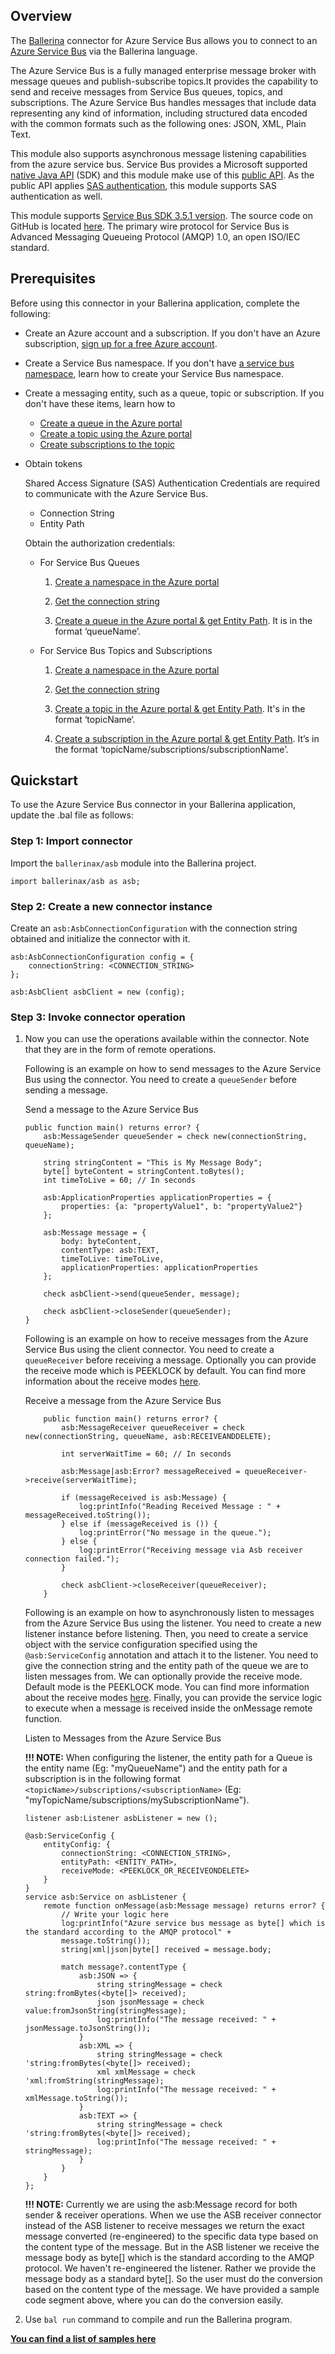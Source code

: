 ## Overview

The [Ballerina](https://ballerina.io/) connector for Azure Service Bus allows you to connect to an [Azure Service Bus](https://docs.microsoft.com/en-us/azure/service-bus-messaging/) via the Ballerina language. 

The Azure Service Bus is a fully managed enterprise message broker with message queues and publish-subscribe topics.It provides the capability to send and receive messages from Service Bus queues, topics, and subscriptions. The Azure Service Bus handles messages that include data representing any kind of information, including structured data encoded with the common formats such as the following ones: JSON, XML, Plain Text.

This module also supports asynchronous message listening capabilities from the azure service bus. Service Bus provides a Microsoft supported [native Java API](https://docs.microsoft.com/en-us/java/api/overview/azure/servicebus?view=azure-java-stable) (SDK) and this module make use of this [public API](https://docs.microsoft.com/en-us/java/api/overview/azure/servicebus/client?view=azure-java-stable&preserve-view=true). As the public API applies [SAS authentication](https://docs.microsoft.com/en-us/azure/service-bus-messaging/service-bus-sas), this module supports SAS authentication as well.

This module supports [Service Bus SDK 3.5.1 version](https://docs.microsoft.com/en-us/java/api/overview/azure/servicebus/client?view=azure-java-stable&preserve-view=true). The source code on GitHub is located [here](https://github.com/Azure/azure-sdk-for-java/tree/main/sdk/servicebus/microsoft-azure-servicebus). The primary wire protocol for Service Bus is Advanced Messaging Queueing Protocol (AMQP) 1.0, an open ISO/IEC standard.

## Prerequisites

Before using this connector in your Ballerina application, complete the following:

* Create an Azure account and a subscription.
  If you don't have an Azure subscription, [sign up for a free Azure account](https://azure.microsoft.com/free/).

* Create a Service Bus namespace.
  If you don't have [a service bus namespace](https://docs.microsoft.com/en-us/azure/service-bus-messaging/service-bus-create-namespace-portal),
  learn how to create your Service Bus namespace.

* Create a messaging entity, such as a queue, topic or subscription.
  If you don't have these items, learn how to
    * [Create a queue in the Azure portal](https://docs.microsoft.com/en-us/azure/service-bus-messaging/service-bus-quickstart-portal#create-a-queue-in-the-azure-portal)
    * [Create a topic using the Azure portal](https://docs.microsoft.com/en-us/azure/service-bus-messaging/service-bus-quickstart-topics-subscriptions-portal#create-a-topic-using-the-azure-portal)
    * [Create subscriptions to the topic](https://docs.microsoft.com/en-us/azure/service-bus-messaging/service-bus-quickstart-topics-subscriptions-portal#create-subscriptions-to-the-topic)

* Obtain tokens

    Shared Access Signature (SAS) Authentication Credentials are required to communicate with the Azure Service Bus.
    * Connection String
    * Entity Path

    Obtain the authorization credentials:
    * For Service Bus Queues

        1. [Create a namespace in the Azure portal](https://docs.microsoft.com/en-us/azure/service-bus-messaging/service-bus-quickstart-portal#create-a-namespace-in-the-azure-portal)

        2. [Get the connection string](https://docs.microsoft.com/en-us/azure/service-bus-messaging/service-bus-quickstart-portal#get-the-connection-string)

        3. [Create a queue in the Azure portal & get Entity Path](https://docs.microsoft.com/en-us/azure/service-bus-messaging/service-bus-quickstart-portal#create-a-queue-in-the-azure-portal). It is in the format ‘queueName’.

    * For Service Bus Topics and Subscriptions

        1. [Create a namespace in the Azure portal](https://docs.microsoft.com/en-us/azure/service-bus-messaging/service-bus-quickstart-portal#create-a-namespace-in-the-azure-portal)

        2. [Get the connection string](https://docs.microsoft.com/en-us/azure/service-bus-messaging/service-bus-quickstart-portal#get-the-connection-string)

        3. [Create a topic in the Azure portal & get Entity Path](https://docs.microsoft.com/en-us/azure/service-bus-messaging/service-bus-quickstart-topics-subscriptions-portal#create-a-topic-using-the-azure-portal). It's in the format ‘topicName‘.

        4. [Create a subscription in the Azure portal & get Entity Path](https://docs.microsoft.com/en-us/azure/service-bus-messaging/service-bus-quickstart-topics-subscriptions-portal#create-subscriptions-to-the-topic). It’s in the format ‘topicName/subscriptions/subscriptionName’.

## Quickstart

To use the Azure Service Bus connector in your Ballerina application, update the .bal file as follows:

### Step 1: Import connector
Import the `ballerinax/asb` module into the Ballerina project.
```ballerina
import ballerinax/asb as asb;
```

### Step 2: Create a new connector instance
Create an `asb:AsbConnectionConfiguration` with the connection string obtained and initialize the connector with it.
```ballerina
asb:AsbConnectionConfiguration config = {
    connectionString: <CONNECTION_STRING>
};

asb:AsbClient asbClient = new (config);
```

### Step 3: Invoke connector operation
1. Now you can use the operations available within the connector. Note that they are in the form of remote operations.

    Following is an example on how to send messages to the Azure Service Bus using the connector. You need to create a `queueSender` before sending a message.

    Send a message to the Azure Service Bus

    ```ballerina
    public function main() returns error? {
        asb:MessageSender queueSender = check new(connectionString, queueName);

        string stringContent = "This is My Message Body"; 
        byte[] byteContent = stringContent.toBytes();
        int timeToLive = 60; // In seconds

        asb:ApplicationProperties applicationProperties = {
            properties: {a: "propertyValue1", b: "propertyValue2"}
        };

        asb:Message message = {
            body: byteContent,
            contentType: asb:TEXT,
            timeToLive: timeToLive,
            applicationProperties: applicationProperties
        };

        check asbClient->send(queueSender, message);

        check asbClient->closeSender(queueSender);
    }
    ```

    Following is an example on how to receive messages from the Azure Service Bus using the client connector. You need to create a 
    `queueReceiver` before receiving a message. Optionally you can provide the receive mode which is PEEKLOCK by default. You can find more information about the receive modes [here](https://docs.microsoft.com/en-us/java/api/com.microsoft.azure.servicebus.receivemode?view=azure-java-stable).

    Receive a message from the Azure Service Bus

    ```ballerina
        public function main() returns error? {
            asb:MessageReceiver queueReceiver = check new(connectionString, queueName, asb:RECEIVEANDDELETE);

            int serverWaitTime = 60; // In seconds

            asb:Message|asb:Error? messageReceived = queueReceiver->receive(serverWaitTime);

            if (messageReceived is asb:Message) {
                log:printInfo("Reading Received Message : " + messageReceived.toString());
            } else if (messageReceived is ()) {
                log:printError("No message in the queue.");
            } else {
                log:printError("Receiving message via Asb receiver connection failed.");
            }

            check asbClient->closeReceiver(queueReceiver);
        }
    ```

    Following is an example on how to asynchronously listen to messages from the Azure Service Bus using the listener. 
    You need to create a new listener instance before listening. Then, you need to create a service object with the service 
    configuration specified using the `@asb:ServiceConfig` annotation and attach it to the listener. You need to give the 
    connection string and the entity path of the queue we are to listen messages from. We can optionally provide the 
    receive mode. Default mode is the PEEKLOCK mode. You can find more information about the receive modes 
    [here](https://docs.microsoft.com/en-us/java/api/com.microsoft.azure.servicebus.receivemode?view=azure-java-stable). 
    Finally, you can provide the service logic to execute when a message is received inside the onMessage remote function.

    Listen to Messages from the Azure Service Bus

    **!!! NOTE:**
    When configuring the listener, the entity path for a Queue is the entity name (Eg: "myQueueName") and the entity path 
    for a subscription is in the following format `<topicName>/subscriptions/<subscriptionName>` 
    (Eg: "myTopicName/subscriptions/mySubscriptionName").

    ```ballerina
    listener asb:Listener asbListener = new ();

    @asb:ServiceConfig {
        entityConfig: {
            connectionString: <CONNECTION_STRING>,
            entityPath: <ENTITY_PATH>,
            receiveMode: <PEEKLOCK_OR_RECEIVEONDELETE>
        }
    }
    service asb:Service on asbListener {
        remote function onMessage(asb:Message message) returns error? {
            // Write your logic here
            log:printInfo("Azure service bus message as byte[] which is the standard according to the AMQP protocol" + 
            message.toString());
            string|xml|json|byte[] received = message.body;

            match message?.contentType {
                asb:JSON => {
                    string stringMessage = check string:fromBytes(<byte[]> received);
                    json jsonMessage = check value:fromJsonString(stringMessage);
                    log:printInfo("The message received: " + jsonMessage.toJsonString());
                }
                asb:XML => {
                    string stringMessage = check 'string:fromBytes(<byte[]> received);
                    xml xmlMessage = check 'xml:fromString(stringMessage);
                    log:printInfo("The message received: " + xmlMessage.toString());
                }
                asb:TEXT => {
                    string stringMessage = check 'string:fromBytes(<byte[]> received);
                    log:printInfo("The message received: " + stringMessage);
                }
            }
        }
    };
    ```

    **!!! NOTE:**
    Currently we are using the asb:Message record for both sender & receiver operations. When we use the ASB receiver connector instead of the ASB listener to receive messages we return the exact message converted (re-engineered) to the specific data type based on the content type of the message. But in the ASB listener we receive the message body as byte[] which is the standard according to the AMQP protocol. We haven't re-engineered the listener. Rather we provide the message body as a standard byte[]. So the user must do the conversion based on the content type of the message. We have provided a sample code segment above, where you can do the conversion easily.


2. Use `bal run` command to compile and run the Ballerina program. 

**[You can find a list of samples here](https://github.com/ballerina-platform/module-ballerinax-azure-service-bus/tree/main/asb-ballerina/samples)**
